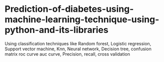 # Prediction-of-diabetes-using-machine-learning-technique-using-python-and-its-libraries
Using classification techniques like Random forest, Logistic regression, Support vector machine, Knn, Neural network, Decision tree, confusion matrix roc curve auc curve, Precision, recall, cross validation

